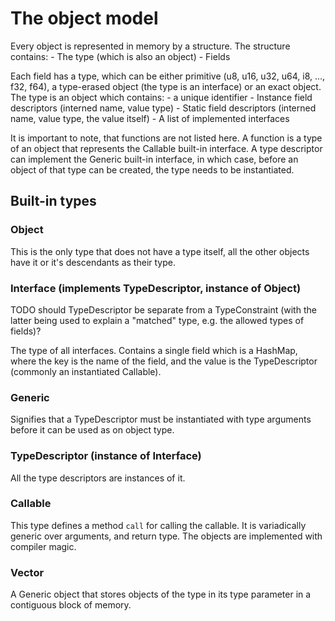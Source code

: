 # The object model
Every object is represented in memory by a structure.
The structure contains:
    - The type (which is also an object)
    - Fields

Each field has a type, which can be either primitive (u8, u16, u32, u64, i8, ..., f32, f64), a type-erased object (the type is an interface) or an exact object.
The type is an object which contains:
    - a unique identifier
    - Instance field descriptors (interned name, value type)
    - Static field descriptors (interned name, value type, the value itself)
    - A list of implemented interfaces

It is important to note, that functions are not listed here. A function is a type of an object that represents the Callable built-in interface.
A type descriptor can implement the Generic built-in interface, in which case, before an object of that type can be created, the type needs to be instantiated.

## Built-in types
### Object
This is the only type that does not have a type itself, all the other objects have it or it's descendants as their type.

### Interface (implements TypeDescriptor, instance of Object)

TODO should TypeDescriptor be separate from a TypeConstraint (with the latter being used to explain a "matched" type, e.g. the allowed types of fields)?

The type of all interfaces.
Contains a single field which is a HashMap, where the key is the name of the field, and the value is the TypeDescriptor (commonly an instantiated Callable).

### Generic 
Signifies that a TypeDescriptor must be instantiated with type arguments before it can be used as on object type.

### TypeDescriptor (instance of Interface)
All the type descriptors are instances of it.

### Callable 
This type defines a method `call` for calling the callable. It is variadically generic over arguments, and return type. The objects are implemented with compiler magic.

### Vector
A Generic object that stores objects of the type in its type parameter in a contiguous block of memory. 

